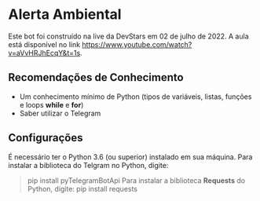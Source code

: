# Alerta Ambiental

Este bot foi construído na live da DevStars em 02 de julho de 2022. A aula está disponível no link https://www.youtube.com/watch?v=aVvHRJhEcqY&t=1s. 

## Recomendações de Conhecimento

- Um conhecimento mínimo de Python (tipos de variáveis, listas, funções e loops __while__ e __for__)
- Saber utilizar o Telegram

## Configurações
É necessário ter o Python 3.6 (ou superior) instalado em sua máquina. Para instalar a biblioteca do Telgram no Python, digite:
> pip install pyTelegramBotApi
Para instalar a biblioteca __Requests__ do Python, digite:
> pip install requests
